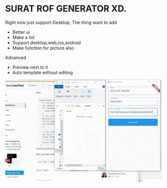 # SURAT ROF GENERATOR XD.

Right now just support Desktop,
The thing want to add
- Better ui
- Make a list
- Support desktop,web,ios,android
- Make function for picture also

Advanced
- Preview next to it
- Auto template without editing

![Screen1](https://github.com/trapeye/Surat_Generate_ROF/blob/main/imagesForGit/exampleVideo.gif)




